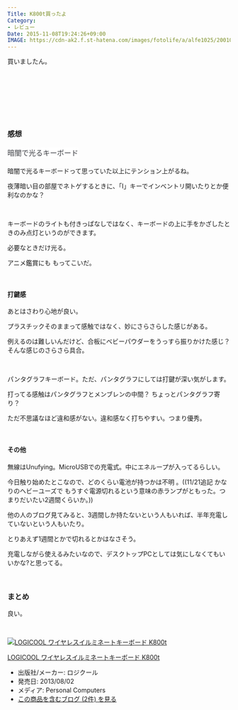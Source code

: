 ```yaml
---
Title: K800t買ったよ
Category:
- レビュー
Date: 2015-11-08T19:24:26+09:00
IMAGE: https://cdn-ak2.f.st-hatena.com/images/fotolife/a/alfe1025/20010214/20010214163010.jpg
---
```


<p>買いましたん。</p>
<p> </p>
<p><img class="magnifiable" src="https://cdn-ak2.f.st-hatena.com/images/fotolife/a/alfe1025/20010214/20010214163010.jpg" alt="" /></p>
<p><img class="magnifiable" src="https://cdn-ak2.f.st-hatena.com/images/fotolife/a/alfe1025/20010214/20010214163020.jpg" alt="" /></p>
<p><img class="magnifiable" src="https://cdn-ak2.f.st-hatena.com/images/fotolife/a/alfe1025/20010214/20010214163030.jpg" alt="" /></p>
<p><img class="magnifiable" src="https://cdn-ak2.f.st-hatena.com/images/fotolife/a/alfe1025/20010214/20010214163040.jpg" alt="" /></p>
<p> </p>

### 感想

<h4><span style="color: #3d3f44; font-family: 'Helvetica Neue', Helvetica, Arial, 'ヒラギノ角ゴ Pro W3', 'Hiragino Kaku Gothic Pro', メイリオ, Meiryo, 'ＭＳ Ｐゴシック', 'MS PGothic', sans-serif; font-size: 16px; font-style: normal; font-variant: normal; font-weight: normal; letter-spacing: normal; line-height: 24px; orphans: auto; text-align: start; text-indent: 0px; text-transform: none; white-space: normal; widows: 1; word-spacing: 0px; -webkit-text-stroke-width: 0px; display: inline !important; float: none; background-color: #ffffff;">暗闇で光るキーボード</span></h4>
<p>暗闇で光るキーボードって思っていた以上にテンション上がるね。</p>
<p>夜薄暗い目の部屋でネトゲするときに、「I」キーでインベントリ開いたりとか便利なのかな？</p>
<p> </p>
<p>キーボードのライトも付きっぱなしではなく、キーボードの上に手をかざしたときのみ点灯というのができます。</p>
<p>必要なときだけ光る。</p>
<p>アニメ鑑賞にも もってこいだ。</p>
<p> </p>
<h4>打鍵感 </h4>
<p>あとはさわり心地が良い。</p>
<p>プラスチックそのままって感触ではなく、妙にさらさらした感じがある。</p>
<p>例えるのは難しいんだけど、合板にベビーパウダーをうっすら振りかけた感じ？ そんな感じのさらさら具合。</p>
<p> </p>
<p>パンタグラフキーボード。ただ、パンタグラフにしては打鍵が深い気がします。</p>
<p>打ってる感触はパンタグラフとメンブレンの中間？ ちょっとパンタグラフ寄り？</p>
<p>ただ不思議なほど違和感がない。違和感なく打ちやすい。つまり優秀。</p>
<p> </p>
<h4>その他</h4>
<p>無線はUnufying。MicroUSBでの充電式。中にエネループが入ってるらしい。</p>
<p>今日触り始めたとこなので、どのくらい電池が持つかは不明 。((11/21追記 かなりのヘビーユーズで もうすぐ電源切れるという意味の赤ランプがともった。つまりだいたい2週間くらいか。))</p>
<p>他の人のブログ見てみると、3週間しか持たないという人もいれば、半年充電していないという人もいたり。</p>
<p>とりあえず1週間とかで切れるとかはなさそう。</p>
<p>充電しながら使えるみたいなので、デスクトップPCとしては気にしなくてもいいかな?と思ってる。</p>
<p> </p>

### まとめ

<p>良い。</p>
<p> </p>
<div class="freezed">
<div class="hatena-asin-detail"><a href="http://www.amazon.co.jp/exec/obidos/ASIN/B00E0ET7MY/ab1025-22/"><img class="hatena-asin-detail-image" title="LOGICOOL ワイヤレスイルミネートキーボード K800t" src="http://ecx.images-amazon.com/images/I/41a3nCptmpL._SL160_.jpg" alt="LOGICOOL ワイヤレスイルミネートキーボード K800t" /></a>
<div class="hatena-asin-detail-info">
<p class="hatena-asin-detail-title"><a href="http://www.amazon.co.jp/exec/obidos/ASIN/B00E0ET7MY/ab1025-22/">LOGICOOL ワイヤレスイルミネートキーボード K800t</a></p>
<ul>
<li><span class="hatena-asin-detail-label">出版社/メーカー:</span> ロジクール</li>
<li><span class="hatena-asin-detail-label">発売日:</span> 2013/08/02</li>
<li><span class="hatena-asin-detail-label">メディア:</span> Personal Computers</li>
<li><a href="http://d.hatena.ne.jp/asin/B00E0ET7MY/ab1025-22" target="_blank">この商品を含むブログ (2件) を見る</a></li>
</ul>
</div>
<div class="hatena-asin-detail-foot"> </div>
</div>
</div>
<p> </p>

